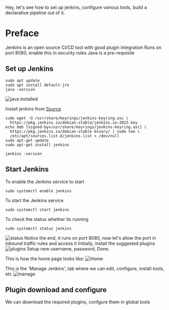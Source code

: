 Hey, let's see how to set up jenkins, configure various tools, build a declarative pipeline out of it.

# Preface
Jenkins is an open source CI/CD tool with good plugin integration
Runs on port 8080, enable this in security rules
Java is a pre-requisite

## Set up Jenkins
```
sudo apt update
sudo apt install default-jre
java -version
```
![java installed](https://github.com/guycalledavinash/jenkins-file/assets/90386560/b82f38ba-7d15-4ac6-86df-915a453cf7a9)

Install jenkins from [Source](https://www.jenkins.io/doc/book/installing/linux/)
```
sudo wget -O /usr/share/keyrings/jenkins-keyring.asc \
  https://pkg.jenkins.io/debian-stable/jenkins.io-2023.key
echo deb [signed-by=/usr/share/keyrings/jenkins-keyring.asc] \
  https://pkg.jenkins.io/debian-stable binary/ | sudo tee \
  /etc/apt/sources.list.d/jenkins.list > /dev/null
sudo apt-get update
sudo apt-get install jenkins
```
```
jenkins -version
```
## Start Jenkins
To enable the Jenkins service to start
```
sudo systemctl enable jenkins
```
To start the Jenkins service
```
sudo systemctl start jenkins
```
To check the status whether its running 
```
sudo systemctl status jenkins
```
![status](https://github.com/guycalledavinash/jenkins-file/assets/90386560/fe083089-64cd-4290-af0e-649cbfe9292a)
Notice the end, it runs on port 8080, now let's allow the port in inbound traffic rules and access it
Initially, install the suggested plugins
![plugins](https://github.com/guycalledavinash/jenkins-file/assets/90386560/a5791a38-eb1f-4a69-8e01-7c6cf5966b18)
Setup new username, password, Done.

This is how the home page looks like:
![Home](https://github.com/guycalledavinash/jenkins-file/assets/90386560/508d118f-32f6-4168-a77c-2b65484c9ac1)

This is the 'Manage Jenkins', tab where we can edit, configure, install tools, etc
![manage](https://github.com/guycalledavinash/jenkins-file/assets/90386560/6592db24-940f-4dfb-bd2c-2a5d598a319c)

## Plugin download and configure
We can download the required plugins, confgure them in global tools



